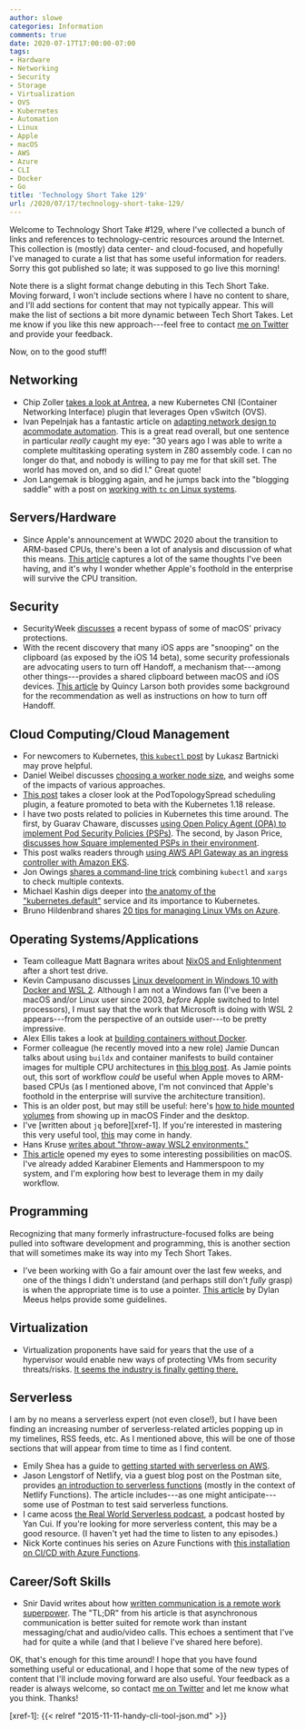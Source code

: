 ```yaml
---
author: slowe
categories: Information
comments: true
date: 2020-07-17T17:00:00-07:00
tags:
- Hardware
- Networking
- Security
- Storage
- Virtualization
- OVS
- Kubernetes
- Automation
- Linux
- Apple
- macOS
- AWS
- Azure
- CLI
- Docker
- Go
title: 'Technology Short Take 129'
url: /2020/07/17/technology-short-take-129/
---
```


Welcome to Technology Short Take #129, where I've collected a bunch of links and references to technology-centric resources around the Internet. This collection is (mostly) data center- and cloud-focused, and hopefully I've managed to curate a list that has some useful information for readers. Sorry this got published so late; it was supposed to go live this morning!<!--more-->

Note there is a slight format change debuting in this Tech Short Take. Moving forward, I won't include sections where I have no content to share, and I'll add sections for content that may not typically appear. This will make the list of sections a bit more dynamic between Tech Short Takes. Let me know if you like this new approach---feel free to contact [me on Twitter][link-99] and provide your feedback.

Now, on to the good stuff!

## Networking

* Chip Zoller [takes a look at Antrea][link-4], a new Kubernetes CNI (Container Networking Interface) plugin that leverages Open vSwitch (OVS).
* Ivan Pepelnjak has a fantastic article on [adapting network design to acommodate automation][link-6]. This is a great read overall, but one sentence in particular _really_ caught my eye: "30 years ago I was able to write a complete multitasking operating system in Z80 assembly code. I can no longer do that, and nobody is willing to pay me for that skill set. The world has moved on, and so did I." Great quote!
* Jon Langemak is blogging again, and he jumps back into the "blogging saddle" with a post on [working with `tc` on Linux systems][link-19].

## Servers/Hardware

* Since Apple's announcement at WWDC 2020 about the transition to ARM-based CPUs, there's been a lot of analysis and discussion of what this means. [This article][link-17] captures a lot of the same thoughts I've been having, and it's why I wonder whether Apple's foothold in the enterprise will survive the CPU transition.

## Security

* SecurityWeek [discusses][link-18] a recent bypass of some of macOS' privacy protections.
* With the recent discovery that many iOS apps are "snooping" on the clipboard (as exposed by the iOS 14 beta), some security professionals are advocating users to turn off Handoff, a mechanism that---among other things---provides a shared clipboard between macOS and iOS devices. [This article][link-23] by Quincy Larson both provides some background for the recommendation as well as instructions on how to turn off Handoff.

## Cloud Computing/Cloud Management

* For newcomers to Kubernetes, [this `kubectl` post][link-1] by Lukasz Bartnicki may prove helpful.
* Daniel Weibel discusses [choosing a worker node size][link-5], and weighs some of the impacts of various approaches.
* [This post][link-10] takes a closer look at the PodTopologySpread scheduling plugin, a feature promoted to beta with the Kubernetes 1.18 release.
* I have two posts related to policies in Kubernetes this time around. The first, by Guarav Chaware, discusses [using Open Policy Agent (OPA) to implement Pod Security Policies (PSPs)][link-11]. The second, by Jason Price, [discusses how Square implemented PSPs in their environment][link-12].
* This post walks readers through [using AWS API Gateway as an ingress controller with Amazon EKS][link-13].
* Jon Owings [shares a command-line trick][link-14] combining `kubectl` and `xargs` to check multiple contexts.
* Michael Kashin digs deeper into [the anatomy of the "kubernetes.default"][link-15] service and its importance to Kubernetes.
* Bruno Hildenbrand shares [20 tips for managing Linux VMs on Azure][link-24].

## Operating Systems/Applications

* Team colleague Matt Bagnara writes about [NixOS and Enlightenment][link-2] after a short test drive.
* Kevin Campusano discusses [Linux development in Windows 10 with Docker and WSL 2][link-7]. Although I am not a Windows fan (I've been a macOS and/or Linux user since 2003, _before_ Apple switched to Intel processors), I must say that the work that Microsoft is doing with WSL 2 appears---from the perspective of an outside user---to be pretty impressive.
* Alex Ellis takes a look at [building containers without Docker][link-9].
* Former colleague (he recently moved into a new role) Jamie Duncan talks about using `buildx` and container manifests to build container images for multiple CPU architectures in [this blog post][link-16]. As Jamie points out, this sort of workflow _could_ be useful when Apple moves to ARM-based CPUs (as I mentioned above, I'm not convinced that Apple's foothold in the enterprise will survive the architecture transition).
* This is an older post, but may still be useful: here's [how to hide mounted volumes][link-20] from showing up in macOS Finder and the desktop.
* I've [written about `jq` before][xref-1]. If you're interested in mastering this very useful tool, [this][link-21] may come in handy.
* Hans Kruse [writes about "throw-away WSL2 environments."][link-22]
* [This article][link-29] opened my eyes to some interesting possibilities on macOS. I've already added Karabiner Elements and Hammerspoon to my system, and I'm exploring how best to leverage them in my daily workflow.

## Programming

Recognizing that many formerly infrastructure-focused folks are being pulled into software development and programming, this is another section that will sometimes make its way into my Tech Short Takes.

* I've been working with Go a fair amount over the last few weeks, and one of the things I didn't understand (and perhaps still don't _fully_ grasp) is when the appropriate time is to use a pointer. [This article][link-30] by Dylan Meeus helps provide some guidelines.

## Virtualization

* Virtualization proponents have said for years that the use of a hypervisor would enable new ways of protecting VMs from security threats/risks. [It seems the industry is finally getting there.][link-28]

## Serverless

I am by no means a serverless expert (not even close!), but I have been finding an increasing number of serverless-related articles popping up in my timelines, RSS feeds, etc. As I mentioned above, this will be one of those sections that will appear from time to time as I find content.

* Emily Shea has a guide to [getting started with serverless on AWS][link-8].
* Jason Lengstorf of Netlify, via a guest blog post on the Postman site, provides [an introduction to serverless functions][link-25] (mostly in the context of Netlify Functions). The article includes---as one might anticipate---some use of Postman to test said serverless functions.
* I came acoss [the Real World Serverless podcast][link-26], a podcast hosted by Yan Cui. If you're looking for more serverless content, this may be a good resource. (I haven't yet had the time to listen to any episodes.)
* Nick Korte continues his series on Azure Functions with [this installation on CI/CD with Azure Functions][link-27].

## Career/Soft Skills

* Snir David writes about how [written communication is a remote work superpower][link-3]. The "TL;DR" from his article is that asynchronous communication is better suited for remote work than instant messaging/chat and audio/video calls. This echoes a sentiment that I've had for quite a while (and that I believe I've shared here before).

OK, that's enough for this time around! I hope that you have found something useful or educational, and I hope that some of the new types of content that I'll include moving forward are also useful. Your feedback as a reader is always welcome, so contact [me on Twitter][link-99] and let me know what you think. Thanks!

[link-1]: https://knowledgepill.it/posts/kubernetes_kubectl_client_config/
[link-2]: https://bagnaram.github.io/blog/2020/06/20/nix-enlightenment
[link-3]: https://snir.dev/blog/remote-async-communication/
[link-4]: https://neonmirrors.net/post/2020-06/antrea-the-ubiquitous-cni/
[link-5]: https://itnext.io/architecting-kubernetes-clusters-choosing-a-worker-node-size-b3729cc0c78f
[link-6]: https://blog.ipspace.net/2020/06/adapting-network-design-for-automation.html
[link-7]: https://www.endpoint.com/blog/2020/06/18/linux-development-in-windows-10-docker-wsl-2
[link-8]: https://emshea.com/post/serverless-getting-started
[link-9]: https://blog.alexellis.io/building-containers-without-docker/
[link-10]: https://kubernetes.io/blog/2020/05/introducing-podtopologyspread/
[link-11]: https://www.infracloud.io/kubernetes-pod-security-policies-opa/
[link-12]: https://developer.squareup.com/blog/kubernetes-pod-security-policies/
[link-13]: https://aws.amazon.com/blogs/containers/api-gateway-as-an-ingress-controller-for-eks/
[link-14]: https://blog.2vcps.io/2020/06/29/kubectl-check-all-the-contexts/
[link-15]: https://networkop.co.uk/post/2020-06-kubernetes-default/
[link-16]: https://medium.com/@jamieeduncan/easily-making-container-images-for-multiple-platforms-6fbf097c9742
[link-17]: https://bmalehorn.com/arm-mac/
[link-18]: https://www.securityweek.com/macos-privacy-protections-bypass-disclosed-after-apple-fails-release-fix
[link-19]: http://www.dasblinkenlichten.com/working-with-tc-on-linux-systems/
[link-20]: https://www.idownloadblog.com/2016/12/02/how-to-hide-mounted-volumes-from-desktop-finder/
[link-21]: https://codefaster.substack.com/p/mastering-jq-part-1-59c
[link-22]: https://hanskruse.eu/post/2020-07-04-throw_away_wsl_environments/
[link-23]: https://www.freecodecamp.org/news/turn-off-universal-clipboard-handoff-mac-iphone/
[link-24]: https://blog.hildenco.com/2020/07/20-tips-to-manage-linux-vms-on-azure.html
[link-25]: https://blog.postman.com/serverless-functions-the-fast-way/
[link-26]: https://realworldserverless.com/
[link-27]: http://blog.thenetworknerd.com/2020/07/03/from-vs-code-to-azure-pipelines-basic-ci-cd-with-azure-functions/
[link-28]: https://www.zdnet.com/article/microsofts-project-freta-this-new-free-service-spots-rootkits-lurking-in-cloud-vms/
[link-29]: https://blog.craftlab.hu/how-to-become-a-modern-magician-productivity-tips-for-devs-on-macos-7a886c43d870
[link-30]: https://medium.com/@meeusdylan/when-to-use-pointers-in-go-44c15fe04eac
[link-99]: https://twitter.com/scott_lowe
[xref-1]: {{< relref "2015-11-11-handy-cli-tool-json.md" >}}
